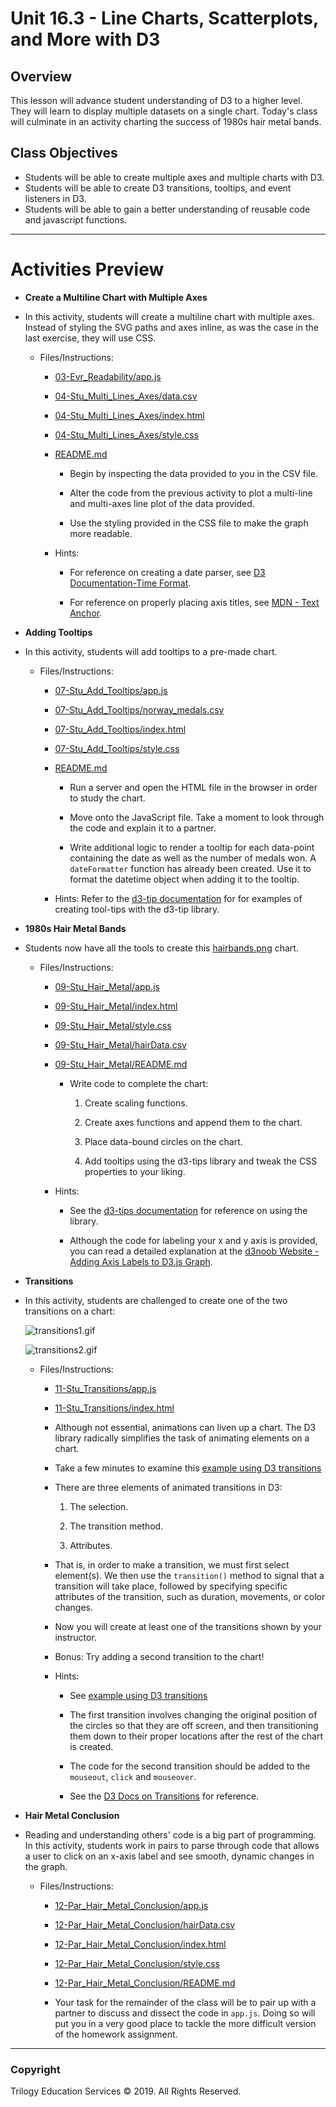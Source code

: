 # Unit 16.3 - Line Charts, Scatterplots, and More with D3

## Overview

This lesson will advance student understanding of D3 to a higher level. They will learn to display multiple datasets on a single chart. Today's class will culminate in an activity charting the success of 1980s hair metal bands.

## Class Objectives

* Students will be able to create multiple axes and multiple charts with D3.
* Students will be able to create D3 transitions, tooltips, and event listeners in D3.
* Students will be able to gain a better understanding of reusable code and javascript functions.

- - -

# Activities Preview

* **Create a Multiline Chart with Multiple Axes**
* In this activity, students will create a multiline chart with multiple axes. Instead of styling the SVG paths and axes inline, as was the case in the last exercise, they will use CSS.

  * Files/Instructions:

    * [03-Evr_Readability/app.js](Activities/03-Evr_Readability/Solved/app.js)

    * [04-Stu_Multi_Lines_Axes/data.csv](Activities/04-Stu_Multi_Lines_Axes/Unsolved/data.csv)

    * [04-Stu_Multi_Lines_Axes/index.html](Activities/04-Stu_Multi_Lines_Axes/Unsolved/index.html)

    * [04-Stu_Multi_Lines_Axes/style.css](Activities/04-Stu_Multi_Lines_Axes/Unsolved/style.css)

    * [README.md](Activities/04-Stu_Multi_Lines_Axes/README.md)

      * Begin by inspecting the data provided to you in the CSV file.

      * Alter the code from the previous activity to plot a multi-line and multi-axes line plot of the data provided.

      * Use the styling provided in the CSS file to make the graph more readable.

    * Hints:

      * For reference on creating a date parser, see [D3 Documentation-Time Format](https://github.com/d3/d3-time-format#locale_format).

      * For reference on properly placing axis titles, see [MDN - Text Anchor](https://developer.mozilla.org/en-US/docs/Web/SVG/Attribute/text-anchor).

* **Adding Tooltips**
* In this activity, students will add tooltips to a pre-made chart.

  * Files/Instructions:

    * [07-Stu_Add_Tooltips/app.js](Activities/07-Stu_Add_Tooltips/Unsolved/app.js)

    * [07-Stu_Add_Tooltips/norway_medals.csv](Activities/07-Stu_Add_Tooltips/Unsolved/norway_medals.csv)

    * [07-Stu_Add_Tooltips/index.html](Activities/07-Stu_Add_Tooltips/Unsolved/index.html)

    * [07-Stu_Add_Tooltips/style.css](Activities/07-Stu_Add_Tooltips/Unsolved/style.css)

    * [README.md](Activities/07-Stu_Add_Tooltips/README.md)

      * Run a server and open the HTML file in the browser in order to study the chart.

      * Move onto the JavaScript file.  Take a moment to look through the code and explain it to a partner.

      * Write additional logic to render a tooltip for each data-point containing the date as well as the number of medals won.  A `dateFormatter` function has already been created.  Use it to format the datetime object when adding it to the tooltip.

    * Hints: Refer to the [d3-tip documentation](https://github.com/Caged/d3-tip) for for examples of creating tool-tips with the d3-tip library.

* **1980s Hair Metal Bands**
* Students now have all the tools to create this [hairbands.png](Images/hairbands.png) chart.

  * Files/Instructions:

    * [09-Stu_Hair_Metal/app.js](Activities/09-Stu_Hair_Metal/Unsolved/app.js)

    * [09-Stu_Hair_Metal/index.html](Activities/09-Stu_Hair_Metal/Unsolved/index.html)

    * [09-Stu_Hair_Metal/style.css](Activities/09-Stu_Hair_Metal/Unsolved/style.css)

    * [09-Stu_Hair_Metal/hairData.csv](Activities/09-Stu_Hair_Metal/Unsolved/hairData.csv)

    * [09-Stu_Hair_Metal/README.md](Activities/09-Stu_Hair_Metal/README.md)

      * Write code to complete the chart:

        1. Create scaling functions.

        2. Create axes functions and append them to the chart.

        3. Place data-bound circles on the chart.

        4. Add tooltips using the d3-tips library and tweak the CSS properties to your liking.

    * Hints:

      * See the [d3-tips documentation](https://github.com/Caged/d3-tip) for reference on using the library.

      * Although the code for labeling your x and y axis is provided, you can read a detailed explanation at the [d3noob Website - Adding Axis Labels to D3.js Graph](http://www.d3noob.org/2012/12/adding-axis-labels-to-d3js-graph.html).

* **Transitions**
* In this activity, students are challenged to create one of the two transitions on a chart:

  ![transitions1.gif](Images/transitions1.gif)

  ![transitions2.gif](Images/transitions2.gif)

  * Files/Instructions:

    * [11-Stu_Transitions/app.js](Activities/11-Stu_Transitions/Unsolved/app.js)

    * [11-Stu_Transitions/index.html](Activities/11-Stu_Transitions/Unsolved/index.html)

    * Although not essential, animations can liven up a chart. The D3 library radically simplifies the task of animating elements on a chart.

    * Take a few minutes to examine this [example using D3 transitions](https://bl.ocks.org/d3noob/899a0b2490318a96f9ebd40a5a84e4a7)

    * There are three elements of animated transitions in D3:

      1. The selection.

      2. The transition method.

      3. Attributes.

    * That is, in order to make a transition, we must first select element(s). We then use the `transition()` method to signal that a transition will take place, followed by specifying specific attributes of the transition, such as duration, movements, or color changes.

    * Now you will create at least one of the transitions shown by your instructor.

    * Bonus: Try adding a second transition to the chart!

    * Hints:

      * See [example using D3 transitions](https://bl.ocks.org/d3noob/899a0b2490318a96f9ebd40a5a84e4a7)

      * The first transition involves changing the original position of the circles so that they are off screen, and then transitioning them down to their proper locations after the rest of the chart is created.

      * The code for the second transition should be added to the `mouseout`, `click` and `mouseover`.

      * See the [D3 Docs on Transitions](https://github.com/d3/d3/blob/master/API.md#transitions-d3-transition) for reference.

* **Hair Metal Conclusion**
* Reading and understanding others' code is a big part of programming.  In this activity, students work in pairs to parse through code that allows a user to click on an x-axis label and see smooth, dynamic changes in the graph.

  * Files/Instructions:

    * [12-Par_Hair_Metal_Conclusion/app.js](Activities/12-Par_Hair_Metal_Conclusion/Unsolved/app.js)

    * [12-Par_Hair_Metal_Conclusion/hairData.csv](Activities/12-Par_Hair_Metal_Conclusion/Unsolved/hairData.csv)

    * [12-Par_Hair_Metal_Conclusion/index.html](Activities/12-Par_Hair_Metal_Conclusion/Unsolved/index.html)

    * [12-Par_Hair_Metal_Conclusion/style.css](Activities/12-Par_Hair_Metal_Conclusion/Unsolved/style.css)

    * [12-Par_Hair_Metal_Conclusion/README.md](Activities/12-Par_Hair_Metal_Conclusion/README.md)

    * Your task for the remainder of the class will be to pair up with a partner to discuss and dissect the code in `app.js`. Doing so will put you in a very good place to tackle the more difficult version of the homework assignment.

- - -

### Copyright

Trilogy Education Services © 2019. All Rights Reserved.
